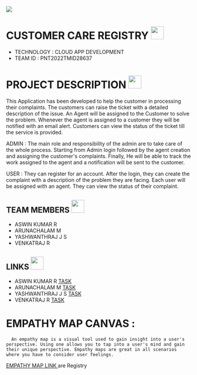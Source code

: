 <h1 align="fill" >
 <img src="CUSTOMER.png" />
</h1>

# CUSTOMER CARE REGISTRY <img src="https://media1.giphy.com/media/QC7U8wp3Td0FOogtgN/giphy.gif?cid=790b76114d358e1930e05c1faf6f0f0eb3269bd1220a8644&rid=giphy.gif&ct=s" width=35px>

- TECHNOLOGY : CLOUD APP DEVELOPMENT
- TEAM ID    : PNT2022TMID28637

# PROJECT DESCRIPTION <img src="https://media3.giphy.com/media/bBqYdhH60AeETUz0du/giphy.gif?cid=ecf05e47xhjiyljcwf6w0opc1rwtp1yrgg4dz5flq62rmx5h&rid=giphy.gif&ct=s" width=35px>

This Application has been developed to help the customer in processing their complaints.  The customers can raise the ticket with a detailed description of the issue.  An Agent will be assigned to the Customer to solve the problem.  Whenever the agent is assigned to a customer they will be notified with an email alert.  Customers can view the status of the ticket till the service is provided.

 ADMIN :
 The main role and responsibility of the admin are to take care of the whole process.  Starting from Admin login followed by the agent creation and assigning the customer's complaints.  Finally, He will be able to track the work assigned to the agent and a notification will be sent to the customer.

 USER :
 They can register for an account.  After the login, they can create the complaint with a description of the problem they are facing.  Each user will be assigned with an agent.  They can view the status of their complaint.

## TEAM MEMBERS <img src="https://media0.giphy.com/media/kSO8h7MGiPcMaSv25r/giphy.gif?cid=ecf05e47cxy9v8yp7ki1hxkd47qsstzqgxb2b394pykovnox&rid=giphy.gif&ct=s" width=35px>
- ASWIN KUMAR R
- ARUNACHALAM M   
- YASHWANTHRAJ J S
- VENKATRAJ R

## LINKS <img src="https://media0.giphy.com/media/z49wVcqTT5SMudT983/giphy.gif?cid=ecf05e47mwmeatdc78osldmkda4nldxxu3m2t3l3ldsmxpn4&rid=giphy.gif&ct=s" width=35px>
- ASWIN KUMAR R     [TASK](https://github.com/IBM-EPBL/IBM-Project-50330-1660903293/tree/main/Assignments/Team%20Lead%201)
- ARUNACHALAM M     [TASK](https://github.com/IBM-EPBL/IBM-Project-50330-1660903293/tree/main/Assignments/Team%20Member%203) 
- YASHWANTHRAJ J S  [TASK](https://github.com/IBM-EPBL/IBM-Project-50330-1660903293/tree/main/Assignments/Team%20Member%201)
- VENKATRAJ R       [TASK](https://github.com/IBM-EPBL/IBM-Project-50330-1660903293/tree/main/Assignments/Team%20Member%202)




# EMPATHY MAP CANVAS :
      An empathy map is a visual tool used to gain insight into a user's perspective. Using one allows you to tap into a user's mind and gain their unique perspective. Empathy maps are great in all scenarios where you have to consider user feelings.


[EMPATHY MAP LINK ](https://github.com/IBM-EPBL/IBM-Project-50330-1660903293/blob/main/Project%20Design%20%26%20Planning/Ideation%20Phase/Empathy%20Map.pdf)are Registry
